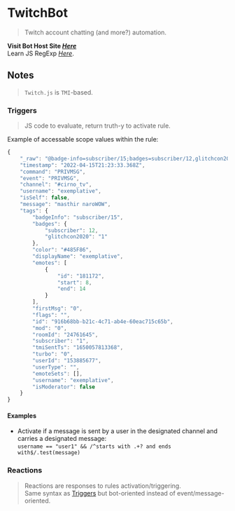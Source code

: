 # TwitchBot

> Twitch account chatting (and more?) automation.

**Visit Bot Host Site _[Here](https://valen-h.github.io/TwitchBot/TwitchBot.html "GitHub Pages")_**  
Learn JS RegExp _[Here](https://developer.mozilla.org/en-US/docs/Web/JavaScript/Reference/Global_Objects/RegExp "JS RegEx MDN")_.

## Notes

> `Twitch.js` is `TMI`-based.

### Triggers

> JS code to evaluate, return truth-y to activate rule.

Example of accessable scope values within the rule:
```javascript
{
	"_raw": "@badge-info=subscriber/15;badges=subscriber/12,glitchcon2020/1;color=#485F86;display-name=exemplative;emotes=181172:8-14;first-msg=0;flags=;id=916b68bb-b21c-4c71-ab4e-60eac715c65b;mod=0;room-id=24761645;subscriber=1;tmi-sent-ts=1650057813368;turbo=0;user-id=153885677;user-type= :exemplative!exemplative@exemplative.tmi.twitch.tv PRIVMSG #cirno_tv :masthir naroWOW",
	"timestamp": "2022-04-15T21:23:33.368Z",
	"command": "PRIVMSG",
	"event": "PRIVMSG",
	"channel": "#cirno_tv",
	"username": "exemplative",
	"isSelf": false,
	"message": "masthir naroWOW",
	"tags": {
		"badgeInfo": "subscriber/15",
		"badges": {
			"subscriber": 12,
			"glitchcon2020": "1"
		},
		"color": "#485F86",
		"displayName": "exemplative",
		"emotes": [
			{
				"id": "181172",
				"start": 8,
				"end": 14
			}
		],
		"firstMsg": "0",
		"flags": "",
		"id": "916b68bb-b21c-4c71-ab4e-60eac715c65b",
		"mod": "0",
		"roomId": "24761645",
		"subscriber": "1",
		"tmiSentTs": "1650057813368",
		"turbo": "0",
		"userId": "153885677",
		"userType": "",
		"emoteSets": [],
		"username": "exemplative",
		"isModerator": false
	}
}
```

#### Examples

* Activate if a message is sent by a user in the designated channel and carries a designated message:  
   `username == "user1" && /^starts with .+? and ends with$/.test(message)`

### Reactions

> Reactions are responses to rules activation/triggering.  
> Same syntax as [Triggers](#triggers "Triggers") but bot-oriented instead of event/message-oriented.
